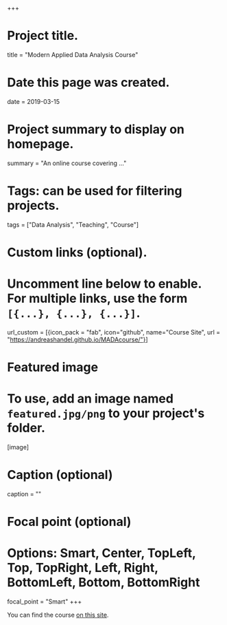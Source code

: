 +++
# Project title.
title = "Modern Applied Data Analysis Course"

# Date this page was created.
date = 2019-03-15

# Project summary to display on homepage.
summary = "An online course covering ..."

# Tags: can be used for filtering projects.
tags = ["Data Analysis", "Teaching", "Course"]

# Custom links (optional).
#   Uncomment line below to enable. For multiple links, use the form `[{...}, {...}, {...}]`.
url_custom = [{icon_pack = "fab", icon="github", name="Course Site", url = "https://andreashandel.github.io/MADAcourse/"}]


# Featured image
# To use, add an image named `featured.jpg/png` to your project's folder. 
[image]
  # Caption (optional)
  caption = ""
  # Focal point (optional)
  # Options: Smart, Center, TopLeft, Top, TopRight, Left, Right, BottomLeft, Bottom, BottomRight
  focal_point = "Smart"
+++



You can find the course [on this site](https://andreashandel.github.io/MADAcourse/).
